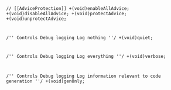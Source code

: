 

<code>


// [[AdviceProtection]]
+(void)enableAllAdvice;
+(void)disableAllAdvice;
+(void)protectAdvice;
+(void)unprotectAdvice;

/''
    Controls Debug logging
    Log nothing
''/
+(void)quiet;

/''
    Controls Debug logging
    Log everything
''/
+(void)verbose;

/''
    Controls Debug logging
    Log information relevant to code generation
''/
+(void)genOnly;
</code>